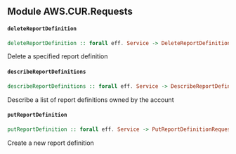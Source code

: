 ## Module AWS.CUR.Requests

#### `deleteReportDefinition`

``` purescript
deleteReportDefinition :: forall eff. Service -> DeleteReportDefinitionRequest -> Aff (exception :: EXCEPTION | eff) DeleteReportDefinitionResponse
```

Delete a specified report definition

#### `describeReportDefinitions`

``` purescript
describeReportDefinitions :: forall eff. Service -> DescribeReportDefinitionsRequest -> Aff (exception :: EXCEPTION | eff) DescribeReportDefinitionsResponse
```

Describe a list of report definitions owned by the account

#### `putReportDefinition`

``` purescript
putReportDefinition :: forall eff. Service -> PutReportDefinitionRequest -> Aff (exception :: EXCEPTION | eff) PutReportDefinitionResponse
```

Create a new report definition


